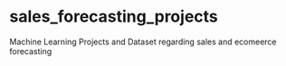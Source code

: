 # sales_forecasting_projects
Machine Learning Projects and Dataset regarding sales and ecomeerce forecasting
